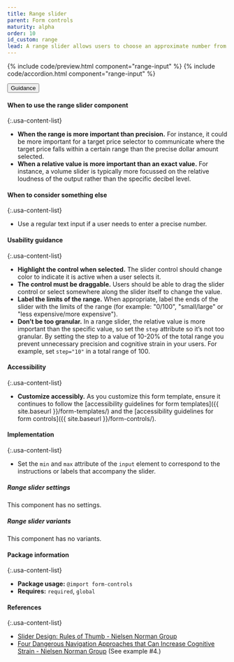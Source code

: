 ```yaml
---
title: Range slider
parent: Form controls
maturity: alpha
order: 10
id_custom: range
lead: A range slider allows users to choose an approximate number from a range.
---
```


{% include code/preview.html component="range-input" %}
{% include code/accordion.html component="range-input" %}

<div class="usa-accordion usa-accordion--bordered site-accordion-docs">
  <button class="usa-button-unstyled usa-accordion__button"
      aria-expanded="true" aria-controls="range-docs">
    Guidance
  </button>
  <div id="range-docs" aria-hidden="false" class="usa-accordion__content site-component-usage" markdown="1">

#### When to use the range slider component

{:.usa-content-list}

- **When the range is more important than precision.** For instance, it could be more important for a target price selector to communicate where the target price falls within a certain range than the precise dollar amount selected.
- **When a relative value is more important than an exact value.** For instance, a volume slider is typically more focussed on the relative loudness of the output rather than the specific decibel level.

#### When to consider something else

{:.usa-content-list}

- Use a regular text input if a user needs to enter a precise number.

#### Usability guidance

{:.usa-content-list}

- **Highlight the control when selected.** The slider control should change color to indicate it is active when a user selects it.
- **The control must be draggable.** Users should be able to drag the slider control or select somewhere along the slider itself to change the value.
- **Label the limits of the range.** When appropriate, label the ends of the slider with the limits of the range (for example: "0/100", "small/large" or "less expensive/more expensive").
- **Don’t be too granular.** In a range slider, the relative value is more important than the specific value, so set the `step` attribute so it’s not too granular. By setting the step to a value of 10-20% of the total range you prevent unnecessary precision and cognitive strain in your users. For example, set `step="10"` in a total range of 100.

#### Accessibility

{:.usa-content-list}

- **Customize accessibly.** As you customize this form template, ensure it continues to follow the [accessibility guidelines for form templates]({{ site.baseurl }}/form-templates/) and the [accessibility guidelines for form controls]({{ site.baseurl }}/form-controls/).

#### Implementation

{:.usa-content-list}

- Set the `min` and `max` attribute of the `input` element to correspond to the instructions or labels that accompany the slider.

<h5 id="range-slider-settings">Range slider settings</h5>
<p>This component has no settings.</p>
<h5 id="range-slider-variants">Range slider variants</h5>
<p>This component has no variants.</p>

#### Package information

{:.usa-content-list}

- **Package usage:** `@import form-controls`
- **Requires:** `required`, `global`

#### References

{:.usa-content-list}

- [Slider Design: Rules of Thumb - Nielsen Norman Group](https://www.nngroup.com/articles/gui-slider-controls/)
- [Four Dangerous Navigation Approaches that Can Increase Cognitive Strain - Nielsen Norman Group](http://www.nngroup.com/articles/navigation-cognitive-strain/) (See example #4.)

</div>
</div>
